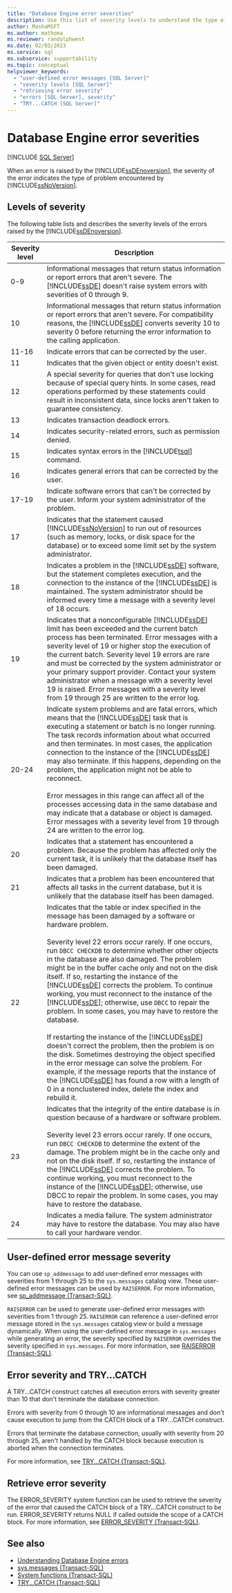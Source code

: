 ```yaml
---
title: "Database Engine error severities"
description: Use this list of severity levels to understand the type of problem that SQL Server encountered when the SQL Server Database Engine raises an error.
author: MashaMSFT
ms.author: mathoma
ms.reviewer: randolphwest
ms.date: 02/03/2023
ms.service: sql
ms.subservice: supportability
ms.topic: conceptual
helpviewer_keywords:
  - "user-defined error messages [SQL Server]"
  - "severity levels [SQL Server]"
  - "retrieving error severity"
  - "errors [SQL Server], severity"
  - "TRY...CATCH [SQL Server]"
---
```

# Database Engine error severities

[!INCLUDE [SQL Server](../../includes/applies-to-version/sqlserver.md)]

When an error is raised by the [!INCLUDE[ssDEnoversion](../../includes/ssdenoversion-md.md)], the severity of the error indicates the type of problem encountered by [!INCLUDE[ssNoVersion](../../includes/ssnoversion-md.md)].

## Levels of severity

 The following table lists and describes the severity levels of the errors raised by the [!INCLUDE[ssDEnoversion](../../includes/ssdenoversion-md.md)].

| Severity level | Description |
| --- | --- |
| 0-9 | Informational messages that return status information or report errors that aren't severe. The [!INCLUDE[ssDE](../../includes/ssde-md.md)] doesn't raise system errors with severities of 0 through 9. |
| 10 | Informational messages that return status information or report errors that aren't severe. For compatibility reasons, the [!INCLUDE[ssDE](../../includes/ssde-md.md)] converts severity 10 to severity 0 before returning the error information to the calling application. |
| 11-16 | Indicate errors that can be corrected by the user. |
| 11 | Indicates that the given object or entity doesn't exist. |
| 12 | A special severity for queries that don't use locking because of special query hints. In some cases, read operations performed by these statements could result in inconsistent data, since locks aren't taken to guarantee consistency. |
| 13 | Indicates transaction deadlock errors. |
| 14 | Indicates security-related errors, such as permission denied. |
| 15 | Indicates syntax errors in the [!INCLUDE[tsql](../../includes/tsql-md.md)] command. |
| 16 | Indicates general errors that can be corrected by the user. |
| 17-19 | Indicate software errors that can't be corrected by the user. Inform your system administrator of the problem. |
| 17 | Indicates that the statement caused [!INCLUDE[ssNoVersion](../../includes/ssnoversion-md.md)] to run out of resources (such as memory, locks, or disk space for the database) or to exceed some limit set by the system administrator. |
| 18 | Indicates a problem in the [!INCLUDE[ssDE](../../includes/ssde-md.md)] software, but the statement completes execution, and the connection to the instance of the [!INCLUDE[ssDE](../../includes/ssde-md.md)] is maintained. The system administrator should be informed every time a message with a severity level of 18 occurs. |
| 19 | Indicates that a nonconfigurable [!INCLUDE[ssDE](../../includes/ssde-md.md)] limit has been exceeded and the current batch process has been terminated. Error messages with a severity level of 19 or higher stop the execution of the current batch. Severity level 19 errors are rare and must be corrected by the system administrator or your primary support provider. Contact your system administrator when a message with a severity level 19 is raised. Error messages with a severity level from 19 through 25 are written to the error log. |
| 20-24 | Indicate system problems and are fatal errors, which means that the [!INCLUDE[ssDE](../../includes/ssde-md.md)] task that is executing a statement or batch is no longer running. The task records information about what occurred and then terminates. In most cases, the application connection to the instance of the [!INCLUDE[ssDE](../../includes/ssde-md.md)] may also terminate. If this happens, depending on the problem, the application might not be able to reconnect.<br /><br />Error messages in this range can affect all of the processes accessing data in the same database and may indicate that a database or object is damaged. Error messages with a severity level from 19 through 24 are written to the error log. |
| 20 | Indicates that a statement has encountered a problem. Because the problem has affected only the current task, it is unlikely that the database itself has been damaged. |
| 21 | Indicates that a problem has been encountered that affects all tasks in the current database, but it is unlikely that the database itself has been damaged. |
| 22 | Indicates that the table or index specified in the message has been damaged by a software or hardware problem.<br /><br />Severity level 22 errors occur rarely. If one occurs, run `DBCC CHECKDB` to determine whether other objects in the database are also damaged. The problem might be in the buffer cache only and not on the disk itself. If so, restarting the instance of the [!INCLUDE[ssDE](../../includes/ssde-md.md)] corrects the problem. To continue working, you must reconnect to the instance of the [!INCLUDE[ssDE](../../includes/ssde-md.md)]; otherwise, use `DBCC` to repair the problem. In some cases, you may have to restore the database.<br /><br />If restarting the instance of the [!INCLUDE[ssDE](../../includes/ssde-md.md)] doesn't correct the problem, then the problem is on the disk. Sometimes destroying the object specified in the error message can solve the problem. For example, if the message reports that the instance of the [!INCLUDE[ssDE](../../includes/ssde-md.md)] has found a row with a length of 0 in a nonclustered index, delete the index and rebuild it. |
| 23 | Indicates that the integrity of the entire database is in question because of a hardware or software problem.<br /><br />Severity level 23 errors occur rarely. If one occurs, run `DBCC CHECKDB` to determine the extent of the damage. The problem might be in the cache only and not on the disk itself. If so, restarting the instance of the [!INCLUDE[ssDE](../../includes/ssde-md.md)] corrects the problem. To continue working, you must reconnect to the instance of the [!INCLUDE[ssDE](../../includes/ssde-md.md)]; otherwise, use DBCC to repair the problem. In some cases, you may have to restore the database. |
| 24 | Indicates a media failure. The system administrator may have to restore the database. You may also have to call your hardware vendor. |

## User-defined error message severity

You can use `sp_addmessage` to add user-defined error messages with severities from 1 through 25 to the `sys.messages` catalog view. These user-defined error messages can be used by `RAISERROR`. For more information, see [sp_addmessage (Transact-SQL)](../../relational-databases/system-stored-procedures/sp-addmessage-transact-sql.md).

`RAISERROR` can be used to generate user-defined error messages with severities from 1 through 25. `RAISERROR` can reference a user-defined error message stored in the `sys.messages` catalog view or build a message dynamically. When using the user-defined error message in `sys.messages` while generating an error, the severity specified by `RAISERROR` overrides the severity specified in `sys.messages`. For more information, see [RAISERROR (Transact-SQL)](../../t-sql/language-elements/raiserror-transact-sql.md).

## Error severity and TRY...CATCH

A TRY...CATCH construct catches all execution errors with severity greater than 10 that don't terminate the database connection.

Errors with severity from 0 through 10 are informational messages and don't cause execution to jump from the CATCH block of a TRY...CATCH construct.

Errors that terminate the database connection, usually with severity from 20 through 25, aren't handled by the CATCH block because execution is aborted when the connection terminates.

For more information, see [TRY...CATCH (Transact-SQL)](../../t-sql/language-elements/try-catch-transact-sql.md).

## Retrieve error severity

The ERROR_SEVERITY system function can be used to retrieve the severity of the error that caused the CATCH block of a TRY...CATCH construct to be run. ERROR_SEVERITY returns NULL if called outside the scope of a CATCH block. For more information, see [ERROR_SEVERITY (Transact-SQL)](../../t-sql/functions/error-severity-transact-sql.md).

## See also

- [Understanding Database Engine errors](../../relational-databases/errors-events/understanding-database-engine-errors.md)
- [sys.messages (Transact-SQL)](../../relational-databases/system-catalog-views/messages-for-errors-catalog-views-sys-messages.md)
- [System functions (Transact-SQL)](../../relational-databases/system-functions/system-functions-category-transact-sql.md)
- [TRY...CATCH (Transact-SQL)](../../t-sql/language-elements/try-catch-transact-sql.md)
